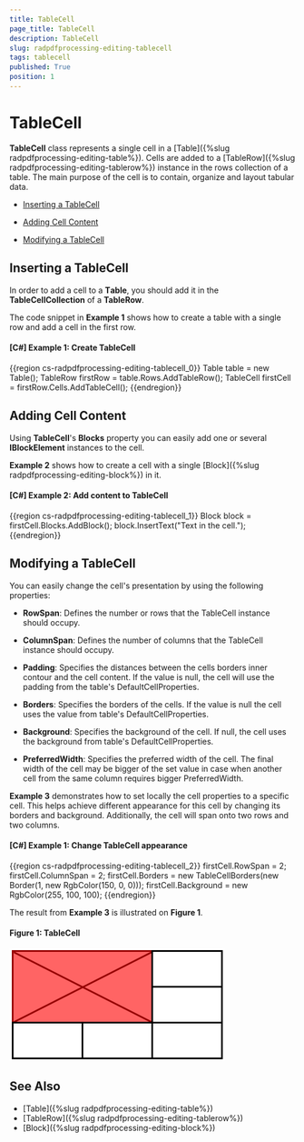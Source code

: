 ```yaml
---
title: TableCell
page_title: TableCell
description: TableCell
slug: radpdfprocessing-editing-tablecell
tags: tablecell
published: True
position: 1
---
```


# TableCell



__TableCell__ class represents a single cell in a [Table]({%slug radpdfprocessing-editing-table%}). Cells are added to a [TableRow]({%slug radpdfprocessing-editing-tablerow%}) instance in the rows collection of a table. The main purpose of the cell is to contain, organize and layout tabular data.
      

* [Inserting a TableCell](#inserting-a-tablecell)

* [Adding Cell Content](#adding-cell-content)

* [Modifying a TableCell](#modifying-a-tablecell)


## Inserting a TableCell

In order to add a cell to а __Тable__, you should add it in the __TableCellCollection__ of a __TableRow__.
        

The code snippet in __Example 1__ shows how to create a table with a single row and add a cell in the first row.
        

#### __[C#] Example 1: Create TableCell__

{{region cs-radpdfprocessing-editing-tablecell_0}}
	Table table = new Table();
	TableRow firstRow = table.Rows.AddTableRow();
	TableCell firstCell = firstRow.Cells.AddTableCell();
{{endregion}}



## Adding Cell Content

Using __TableCell__'s __Blocks__ property you can easily add one or several __IBlockElement__ instances to the cell.
        

__Example 2__ shows how to create a cell with a single [Block]({%slug radpdfprocessing-editing-block%}) in it.
        

#### __[C#] Example 2: Add content to TableCell__

{{region cs-radpdfprocessing-editing-tablecell_1}}
	Block block = firstCell.Blocks.AddBlock();
	block.InsertText("Text in the cell.");
{{endregion}}



## Modifying a TableCell

You can easily change the cell's presentation by using the following properties:
        

* __RowSpan__: Defines the number or rows that the TableCell instance should occupy.
            

* __ColumnSpan__: Defines the number of columns that the TableCell instance should occupy.
            

* __Padding__: Specifies the distances between the cells borders inner contour and the cell content. If the value is null, the cell will use the padding from the table's DefaultCellProperties.
            

* __Borders__: Specifies the borders of the cells. If the value is null the cell uses the value from table's DefaultCellProperties.
            

* __Background__: Specifies the background of the cell. If null, the cell uses the background from table's DefaultCellProperties.
            
* __PreferredWidth__: Specifies the preferred width of the cell. The final width of the cell may be bigger of the set value in case when another cell from the same column requires bigger PreferredWidth.

__Example 3__ demonstrates how to set locally the cell properties to a specific cell. This helps achieve different appearance for this cell by changing its borders and background. Additionally, the cell will span onto two rows and two columns.
        

#### __[C#] Example 1: Change TableCell appearance__

{{region cs-radpdfprocessing-editing-tablecell_2}}
	firstCell.RowSpan = 2;
	firstCell.ColumnSpan = 2;
	firstCell.Borders = new TableCellBorders(new Border(1, new RgbColor(150, 0, 0)));
	firstCell.Background = new RgbColor(255, 100, 100);
{{endregion}}



The result from __Example 3__ is illustrated on __Figure 1__.
        

#### Figure 1: TableCell 
![Rad Pdf Processing Editing Table Cell 01](images/RadPdfProcessing_Editing_TableCell_01.png)

## See Also

 * [Table]({%slug radpdfprocessing-editing-table%})
 * [TableRow]({%slug radpdfprocessing-editing-tablerow%})
 * [Block]({%slug radpdfprocessing-editing-block%})
